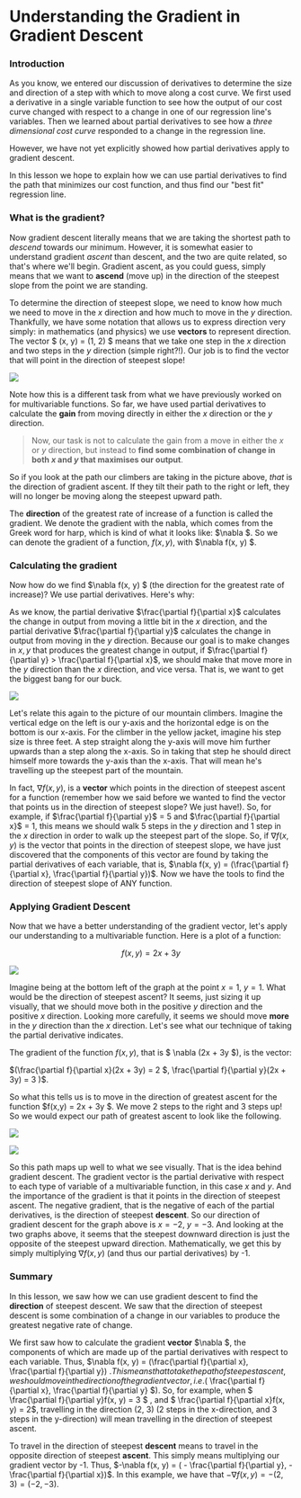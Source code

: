 
#  Understanding the Gradient in Gradient Descent

### Introduction

As you know, we entered our discussion of derivatives to determine the size and direction of a step with which to move along a cost curve. We first used a derivative in a single variable function to see how the output of our cost curve changed with respect to a change in one of our regression line's variables. Then we learned about partial derivatives to see how a *three dimensional cost curve* responded to a change in the regression line.  

However, we have not yet explicitly showed how partial derivatives apply to gradient descent.

In this lesson we hope to explain how we can use partial derivatives to find the path that minimizes our cost function, and thus find our "best fit" regression line.

### What is the gradient?

Now gradient descent literally means that we are taking the shortest path to *descend* towards our minimum.  However, it is somewhat easier to understand gradient *ascent* than descent, and the two are quite related, so that's where we'll begin.  Gradient ascent, as you could guess, simply means that we want to **ascend** (move up) in the direction of the steepest slope from the point we are standing.

To determine the direction of steepest slope, we need to know how much we need to move in the $x$ direction and how much to move in the $y$ direction.  Thankfully, we have some notation that allows us to express direction very simply:  in mathematics (and physics) we use **vectors** to represent direction.  The vector $ (x, y) = (1, 2) $ means that we take one step in the $x$ direction and two steps in the $y$ direction (simple right?!).  Our job is to find the vector that will point in the direction of steepest slope! 

![](./Denali.jpg)

Note how this is a different task from what we have previously worked on for multivariable functions.   So far, we have used partial derivatives to calculate the **gain** from moving directly in either the $x$ direction or the $y$ direction.  

> Now, our task is not to calculate the gain from a move in either the $x$ or $y$ direction, but instead to **find some combination of change in both $x$ and $y$ that maximises our output**.  

So if you look at the path our climbers are taking in the picture above, *that* is the direction of gradient ascent.  If they tilt their path to the right or left, they will no longer be moving along the steepest upward path.

The **direction** of the greatest rate of increase of a function is called the gradient.  We denote the gradient with the nabla, which comes from the Greek word for harp, which is kind of what it looks like: $\nabla $.  So we can denote the gradient of a function, $f(x, y)$, with $\nabla f(x, y) $.

### Calculating the gradient

Now how do we find $\nabla f(x, y) $ (the direction for the greatest rate of increase)?  We use partial derivatives.  Here's why:

As we know, the partial derivative $\frac{\partial f}{\partial x}$ calculates the change in output from moving a little bit in the $x$ direction, and the partial derivative $\frac{\partial f}{\partial y}$ calculates the change in output from moving in the $y$ direction.  Because our goal is to make changes in $x, y$ that produces the greatest change in output, if $\frac{\partial f}{\partial y} > \frac{\partial f}{\partial x}$, we should make that move more in the $y$ direction than the $x$ direction, and vice versa.  That is, we want to get the biggest bang for our buck.  

![](./Denali.jpg)

Let's relate this again to the picture of our mountain climbers. Imagine the vertical edge on the left is our y-axis and the horizontal edge is on the bottom is our x-axis.  For the climber in the yellow jacket, imagine his step size is three feet. A step straight along the y-axis will move him further upwards than a step along the x-axis.  So in taking that step he should direct himself more towards the y-axis than the x-axis.  That will mean he's travelling up the steepest part of the mountain.

In fact, $\nabla f(x, y)$, is a **vector** which points in the direction of steepest ascent for a function (remember how we said before we wanted to find the vector that points us in the direction of steepest slope?  We just have!).  So, for example, if $\frac{\partial f}{\partial y}$ = 5 and $\frac{\partial f}{\partial x}$ = 1, this means we should walk 5 steps in the $y$ direction and 1 step in the $x$ direction in order to walk up the steepest part of the slope.  So, if $\nabla f(x, y)$ is the  vector that points in the direction of steepest slope, we have just discovered that the components of this vector are found by taking the partial derivatives of each variable, that is, $\nabla f(x, y) = (\frac{\partial f}{\partial x}, \frac{\partial f}{\partial y})$.  Now we have the tools to find the direction of steepest slope of ANY function.  

### Applying Gradient Descent 

Now that we have a better understanding of the gradient vector, let's apply our understanding to a multivariable function.  Here is a plot of a function:

$$f(x,y) = 2x + 3y $$

![](./3dx3y.png)

Imagine being at the bottom left of the graph at the point $x = 1$, $y = 1$.  What would be the direction of steepest ascent?  It seems, just sizing it up visually, that we should move both in the positive $y$ direction and the positive $x$ direction.  Looking more carefully, it seems we should move **more** in the $y$ direction than the $x$ direction.  Let's see what our technique of taking the partial derivative indicates.   

The gradient of the function $f(x,y)$, that is $ \nabla (2x + 3y $), is the vector: 

$(\frac{\partial f}{\partial x}(2x + 3y) = 2 $,  \frac{\partial f}{\partial y}(2x + 3y) = 3 )$.

So what this tells us is to move in the direction of greatest ascent for the function $f(x,y) = 2x + 3y $.  We move 2 steps to the right and 3 steps up!  So we would expect our path of greatest ascent to look like the following.

![](./gradient-plot.png)

![](./3dx3y.png)

So this path maps up well to what we see visually.  That is the idea behind gradient descent.  The gradient vector is the partial derivative with respect to each type of variable of a multivariable function, in this case $x$ and $y$.  And the importance of the gradient is that it points in the direction of steepest ascent.  The negative gradient, that is the negative of each of the partial derivatives, is the direction of steepest **descent**.  So our direction of gradient descent for the graph above is $x = -2$, $y = -3$.  And looking at the two graphs above, it seems that the steepest downward direction is just the opposite of the steepest upward direction.  Mathematically, we get this by simply multiplying $\nabla f(x, y)$ (and thus our partial derivatives) by -1.

### Summary

In this lesson, we saw how we can use gradient descent to find the **direction** of steepest descent.  We saw that the direction of steepest descent is some combination of a change in our variables to produce the greatest negative rate of change.  

We first saw how to calculate the gradient **vector** $\nabla $, the components of which are made up of the partial derivatives with respect to each variable.  Thus, $\nabla f(x, y) = (\frac{\partial f}{\partial x}, \frac{\partial f}{\partial y}) $.  This means that to take the path of steepest ascent, we should move in the direction of the gradient vector, i.e. ($ \frac{\partial f}{\partial x}, \frac{\partial f}{\partial y} $).  So, for example, when $ \frac{\partial f}{\partial y}f(x, y)  = 3 $ , and $ \frac{\partial f}{\partial x}f(x, y)  = 2$, travelling in the direction (2, 3) (2 steps in the x-direction, and 3 steps in the y-direction) will mean travelling in the direction of steepest ascent.  

To travel in the direction of steepest **descent** means to travel in the opposite direction of steepest **ascent**.  This simply means multiplying our gradient vector by -1.  Thus, $-\nabla f(x, y) = ( - \frac{\partial f}{\partial y}, - \frac{\partial f}{\partial x})$.  In this example, we have that $-\nabla f(x, y)  =  -(2, 3)  =  (-2, -3)$.
